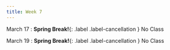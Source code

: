 ```yaml
---
title: Week 7
---
```


March 17
: **Spring Break!**{: .label .label-cancellation } No Class 


March 19
: **Spring Break!**{: .label .label-cancellation } No Class 
